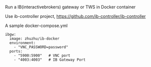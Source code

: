 Run a IB(interactivebrokers) gateway or TWS in Docker container

Use ib-controller project, https://github.com/ib-controller/ib-controller

A sample docker-compose.yml
``` docker-compose
ibgw:
  image: zhuzhu/ib-docker
  environment:
    - "VNC_PASSWORD=password"
  ports:
    - "5900:5900"   # VNC port
    - "4003:4003"   # IB Gateway Port
```
